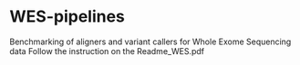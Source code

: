# WES-pipelines
Benchmarking of aligners and variant callers for Whole Exome Sequencing data
Follow the instruction on the Readme_WES.pdf
